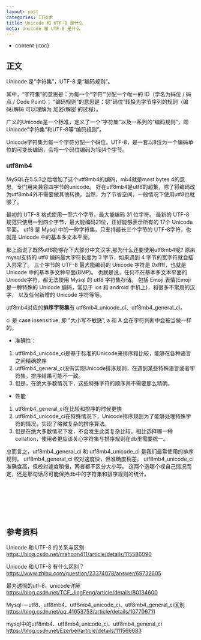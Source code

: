 ```yaml
---
layout: post
categories: IT技术
title: Unicode 和 UTF-8 是什么
meta: Unicode 和 UTF-8 是什么
---
```

* content
{:toc}
  
## 正文

Unicode 是“字符集”，UTF-8 是“编码规则”。

其中，“字符集”的意思是：为每一个“字符‘”分配一个唯一的 ID（学名为码位 / 码点 / Code Point）；
“编码规则”的意思是：将“码位”转换为字节序列的规则（编码/解码 可以理解为 加密/解密 的过程）。

广义的Unicode是一个标准，定义了一个“字符集”以及一系列的“编码规则”，即Unicode“字符集”和UTF-8等“编码规则”。

Unicode字符集为每一个字符分配一个码位。UTF-8，是一套以8位为一个编码单位的可变长编码，会将一个码位编码为1到4个字节。

### utf8mb4

MySQL在5.5.3之后增加了这个utf8mb4的编码，mb4就是most bytes 4的意思，专门用来兼容四字节的unicode。
好在utf8mb4是utf8的超集，除了将编码改为utf8mb4外不需要做其他转换。当然，为了节省空间，一般情况下使用utf8也就够了。

最初的 UTF-8 格式使用一至六个字节，最大能编码 31 位字符。
最新的 UTF-8 规范只使用一到四个字节，最大能编码21位，正好能够表示所有的 17个 Unicode 平面。 
utf8 是 Mysql 中的一种字符集，只支持最长三个字节的 UTF-8字符，也就是 Unicode 中的基本多文本平面。

那上面说了既然utf8能够存下大部分中文汉字,那为什么还要使用utf8mb4呢? 
原来mysql支持的 utf8 编码最大字符长度为 3 字节，如果遇到 4 字节的宽字符就会插入异常了。
三个字节的 UTF-8 最大能编码的 Unicode 字符是 0xffff，也就是 Unicode 中的基本多文种平面(BMP)。
也就是说，任何不在基本多文本平面的 Unicode字符，都无法使用 Mysql 的 utf8 字符集存储。
包括 Emoji 表情(Emoji 是一种特殊的 Unicode 编码，常见于 ios 和 android 手机上)，和很多不常用的汉字，
以及任何新增的 Unicode 字符等等。

utf8mb4对应的**排序字符集**有 utf8mb4_unicode_ci、utf8mb4_general_ci。

ci 是 case insensitive, 即 "大小写不敏感", a 和 A 会在字符判断中会被当做一样的。

* 准确性：
1. utf8mb4_unicode_ci是基于标准的Unicode来排序和比较，能够在各种语言之间精确排序
2. utf8mb4_general_ci没有实现Unicode排序规则，在遇到某些特殊语言或者字符集，排序结果可能不一致。
3. 但是，在绝大多数情况下，这些特殊字符的顺序并不需要那么精确。
        
* 性能
1. utf8mb4_general_ci在比较和排序的时候更快
2. utf8mb4_unicode_ci在特殊情况下，Unicode排序规则为了能够处理特殊字符的情况，实现了略微复杂的排序算法。
3. 但是在绝大多数情况下发，不会发生此类复杂比较。相比选择哪一种collation，使用者更应该关心字符集与排序规则在db里需要统一。

总而言之，utf8mb4_general_ci 和 utf8mb4_unicode_ci 是我们最常使用的排序规则。
utf8mb4_general_ci 校对速度快，但准确度稍差。
utf8mb4_unicode_ci 准确度高，但校对速度稍慢，两者都不区分大小写。
这两个选哪个视自己情况而定，还是那句话尽可能保持db中的字符集和排序规则的统计。





<br/><br/><br/><br/><br/>
## 参考资料

Unicode 和 UTF-8 的关系与区别 <https://blog.csdn.net/mahoon411/article/details/115586090>

Unicode 和 UTF-8 有什么区别？ <https://www.zhihu.com/question/23374078/answer/69732605>

最为透彻的utf-8、unicode详解 <https://blog.csdn.net/TCF_JingFeng/article/details/80134600>

Mysql---utf8、utf8mb4、utf8mb4_unicode_ci、utf8mb4_general_ci区别 <https://blog.csdn.net/qq_41653753/article/details/107706711>

mysql中的utf8mb4、utf8mb4_unicode_ci、utf8mb4_general_ci <https://blog.csdn.net/Ezerbel/article/details/111566683>

